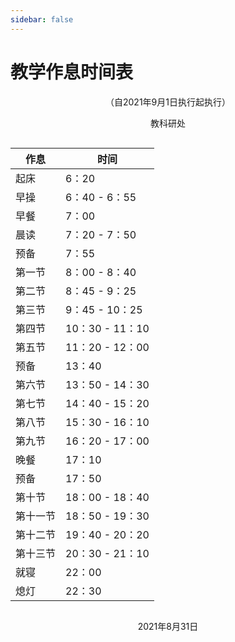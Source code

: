 ```yaml
---
sidebar: false
---
```


# 教学作息时间表

<p style="text-align: center">（自2021年9月1日执行起执行）</p>

<p style="text-align: center">教科研处</p>

<p style="display: flex;justify-content: center;align-items: center;"><table><thead><tr><th>作息</th> <th>时间</th></tr></thead> <tbody><tr><td>起床</td> <td>6：20</td></tr> <tr><td>早操</td> <td>6：40 - 6：55</td></tr> <tr><td>早餐</td> <td>7：00</td></tr> <tr><td>晨读</td> <td>7：20 - 7：50</td></tr> <tr><td>预备</td> <td>7：55</td></tr> <tr><td>第一节</td> <td>8：00 - 8：40</td></tr> <tr><td>第二节</td> <td>8：45 - 9：25</td></tr> <tr><td>第三节</td> <td>9：45 - 10：25</td></tr> <tr><td>第四节</td> <td>10：30 - 11：10</td></tr> <tr><td>第五节</td> <td>11：20 - 12：00</td></tr> <tr><td>预备</td> <td>13：40</td></tr> <tr><td>第六节</td> <td>13：50 - 14：30</td></tr> <tr><td>第七节</td> <td>14：40 - 15：20</td></tr> <tr><td>第八节</td> <td>15：30 - 16：10</td></tr> <tr><td>第九节</td> <td>16：20 - 17：00</td></tr> <tr><td>晚餐</td> <td>17：10</td></tr> <tr><td>预备</td> <td>17：50</td></tr> <tr><td>第十节</td> <td>18：00 - 18：40</td></tr> <tr><td>第十一节</td> <td>18：50 - 19：30</td></tr> <tr><td>第十二节</td> <td>19：40 - 20：20</td></tr> <tr><td>第十三节</td> <td>20：30 - 21：10</td></tr> <tr><td>就寝</td> <td>22：00</td></tr> <tr><td>熄灯</td> <td>22：30</td></tr></tbody></table></p>

<p style="text-align: center">2021年8月31日</p>
